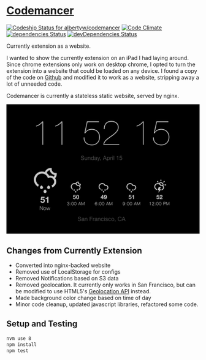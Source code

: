 [Codemancer](https://www.codemancer.com/)
=========================================

[ ![Codeship Status for albertyw/codemancer](https://app.codeship.com/projects/fe81e4d0-eb7f-0134-a306-7680d7eb496c/status?branch=master)](https://app.codeship.com/projects/208058)
[![Code Climate](https://codeclimate.com/github/albertyw/codemancer/badges/gpa.svg)](https://codeclimate.com/github/albertyw/codemancer)
[![dependencies Status](https://david-dm.org/albertyw/codemancer/status.svg)](https://david-dm.org/albertyw/codemancer)
[![devDependencies Status](https://david-dm.org/albertyw/codemancer/dev-status.svg)](https://david-dm.org/albertyw/codemancer?type=dev)

Currently extension as a website.

I wanted to show the currently extension on an iPad I had laying around.  Since
chrome extensions only work on desktop chrome, I opted to turn the extension into
a website that could be loaded on any device.  I found a copy of the code on
[Github](https://github.com/vinitkumar/currently) and modified it to work as a website,
stripping away a lot of unneeded code.

Codemancer is currently a stateless static website, served by nginx.

![Screenshot](/codemancer/img/screenshot.png?raw=true "Screenshot")

Changes from Currently Extension
--------------------------------

 - Converted into nginx-backed website
 - Removed use of LocalStorage for configs
 - Removed Notifications based on S3 data
 - Removed geolocation.  It currently only works in San Francisco, but can be modified to use HTML5's
   [Geolocation API](https://developer.mozilla.org/en-US/docs/Web/API/Geolocation/Using_geolocation) instead.
 - Made background color change based on time of day
 - Minor code cleanup, updated javascript libraries, refactored some code.

Setup and Testing
-----------------

```
nvm use 8
npm install
npm test
```
